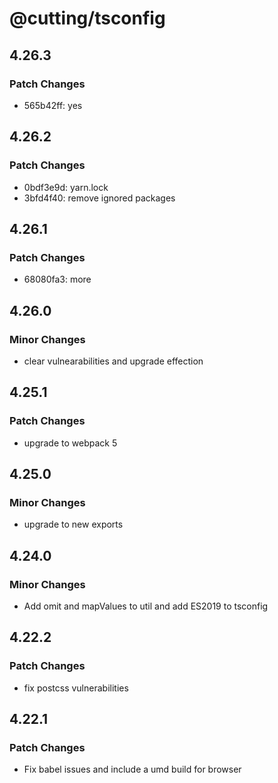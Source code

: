 # @cutting/tsconfig

## 4.26.3

### Patch Changes

- 565b42ff: yes

## 4.26.2

### Patch Changes

- 0bdf3e9d: yarn.lock
- 3bfd4f40: remove ignored packages

## 4.26.1

### Patch Changes

- 68080fa3: more

## 4.26.0

### Minor Changes

- clear vulnearabilities and upgrade effection

## 4.25.1

### Patch Changes

- upgrade to webpack 5

## 4.25.0

### Minor Changes

- upgrade to new exports

## 4.24.0

### Minor Changes

- Add omit and mapValues to util and add ES2019 to tsconfig

## 4.22.2

### Patch Changes

- fix postcss vulnerabilities

## 4.22.1

### Patch Changes

- Fix babel issues and include a umd build for browser
